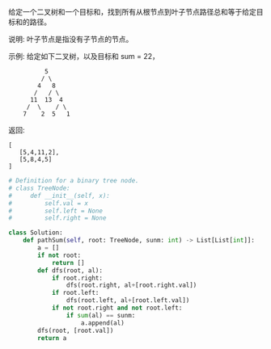 给定一个二叉树和一个目标和，找到所有从根节点到叶子节点路径总和等于给定目标和的路径。

说明: 叶子节点是指没有子节点的节点。

示例:
给定如下二叉树，以及目标和 sum = 22，

              5
             / \
            4   8
           /   / \
          11  13  4
         /  \    / \
        7    2  5   1
返回:
```
[
   [5,4,11,2],
   [5,8,4,5]
]
```





```python
# Definition for a binary tree node.
# class TreeNode:
#     def __init__(self, x):
#         self.val = x
#         self.left = None
#         self.right = None

class Solution:
    def pathSum(self, root: TreeNode, sunm: int) -> List[List[int]]:
        a = []
        if not root:
            return []
        def dfs(root, al):
            if root.right:
                dfs(root.right, al+[root.right.val])
            if root.left:
                dfs(root.left, al+[root.left.val])
            if not root.right and not root.left:
                if sum(al) == sunm:
                    a.append(al)
        dfs(root, [root.val])
        return a
```

